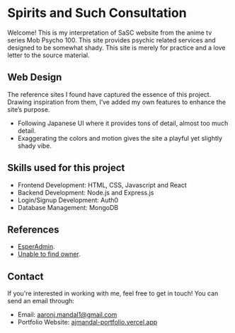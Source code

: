 # Spirits and Such Consultation

Welcome! This is my interpretation of SaSC website from the anime tv series Mob Psycho 100. This site provides psychic related services and designed to be somewhat shady. This site is merely for practice and a love letter to the source material.

## Web Design

The reference sites I found have captured the essence of this project. Drawing inspiration from them, I’ve added my own features to enhance the site’s purpose.

- Following Japanese UI where it provides tons of detail, almost too much detail.
- Exaggerating the colors and motion gives the site a playful yet slightly shady vibe.

## Skills used for this project

- Frontend Development: HTML, CSS, Javascript and React
- Backend Development: Node.js and Express.js
- Login/Signup Development: Auth0
- Database Management: MongoDB

## References

- [EsperAdmin](https://github.com/EsperAdmin/spiritsandsuch).
- [Unable to find owner](https://github.com/EsperAdmin/spiritsandsuch).


## Contact

If you're interested in working with me, feel free to get in touch! You can send an email through:

- Email: aaronj.mandal1@gmail.com
- Portfolio Website: [ajmandal-portfolio.vercel.app](https://ajmandal-portfolio.vercel.app/)
